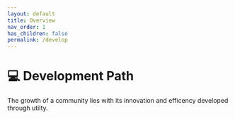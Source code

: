 ```yaml
---
layout: default
title: Overview
nav_order: 1
has_children: false
permalink: /develop
---
```


# 💻 Development Path

The growth of a community lies with its innovation and efficency developed through utilty.


